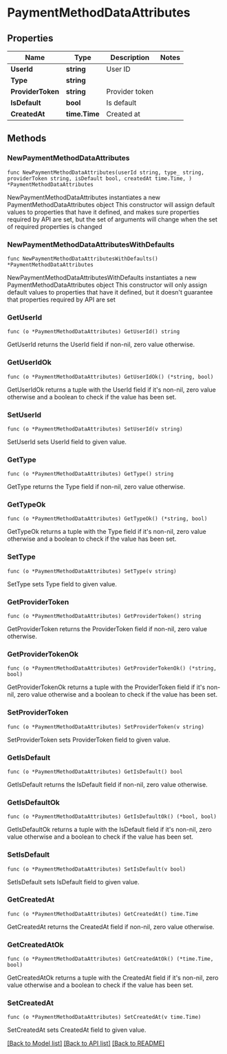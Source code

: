 # PaymentMethodDataAttributes

## Properties

Name | Type | Description | Notes
------------ | ------------- | ------------- | -------------
**UserId** | **string** | User ID | 
**Type** | **string** |  | 
**ProviderToken** | **string** | Provider token | 
**IsDefault** | **bool** | Is default | 
**CreatedAt** | **time.Time** | Created at | 

## Methods

### NewPaymentMethodDataAttributes

`func NewPaymentMethodDataAttributes(userId string, type_ string, providerToken string, isDefault bool, createdAt time.Time, ) *PaymentMethodDataAttributes`

NewPaymentMethodDataAttributes instantiates a new PaymentMethodDataAttributes object
This constructor will assign default values to properties that have it defined,
and makes sure properties required by API are set, but the set of arguments
will change when the set of required properties is changed

### NewPaymentMethodDataAttributesWithDefaults

`func NewPaymentMethodDataAttributesWithDefaults() *PaymentMethodDataAttributes`

NewPaymentMethodDataAttributesWithDefaults instantiates a new PaymentMethodDataAttributes object
This constructor will only assign default values to properties that have it defined,
but it doesn't guarantee that properties required by API are set

### GetUserId

`func (o *PaymentMethodDataAttributes) GetUserId() string`

GetUserId returns the UserId field if non-nil, zero value otherwise.

### GetUserIdOk

`func (o *PaymentMethodDataAttributes) GetUserIdOk() (*string, bool)`

GetUserIdOk returns a tuple with the UserId field if it's non-nil, zero value otherwise
and a boolean to check if the value has been set.

### SetUserId

`func (o *PaymentMethodDataAttributes) SetUserId(v string)`

SetUserId sets UserId field to given value.


### GetType

`func (o *PaymentMethodDataAttributes) GetType() string`

GetType returns the Type field if non-nil, zero value otherwise.

### GetTypeOk

`func (o *PaymentMethodDataAttributes) GetTypeOk() (*string, bool)`

GetTypeOk returns a tuple with the Type field if it's non-nil, zero value otherwise
and a boolean to check if the value has been set.

### SetType

`func (o *PaymentMethodDataAttributes) SetType(v string)`

SetType sets Type field to given value.


### GetProviderToken

`func (o *PaymentMethodDataAttributes) GetProviderToken() string`

GetProviderToken returns the ProviderToken field if non-nil, zero value otherwise.

### GetProviderTokenOk

`func (o *PaymentMethodDataAttributes) GetProviderTokenOk() (*string, bool)`

GetProviderTokenOk returns a tuple with the ProviderToken field if it's non-nil, zero value otherwise
and a boolean to check if the value has been set.

### SetProviderToken

`func (o *PaymentMethodDataAttributes) SetProviderToken(v string)`

SetProviderToken sets ProviderToken field to given value.


### GetIsDefault

`func (o *PaymentMethodDataAttributes) GetIsDefault() bool`

GetIsDefault returns the IsDefault field if non-nil, zero value otherwise.

### GetIsDefaultOk

`func (o *PaymentMethodDataAttributes) GetIsDefaultOk() (*bool, bool)`

GetIsDefaultOk returns a tuple with the IsDefault field if it's non-nil, zero value otherwise
and a boolean to check if the value has been set.

### SetIsDefault

`func (o *PaymentMethodDataAttributes) SetIsDefault(v bool)`

SetIsDefault sets IsDefault field to given value.


### GetCreatedAt

`func (o *PaymentMethodDataAttributes) GetCreatedAt() time.Time`

GetCreatedAt returns the CreatedAt field if non-nil, zero value otherwise.

### GetCreatedAtOk

`func (o *PaymentMethodDataAttributes) GetCreatedAtOk() (*time.Time, bool)`

GetCreatedAtOk returns a tuple with the CreatedAt field if it's non-nil, zero value otherwise
and a boolean to check if the value has been set.

### SetCreatedAt

`func (o *PaymentMethodDataAttributes) SetCreatedAt(v time.Time)`

SetCreatedAt sets CreatedAt field to given value.



[[Back to Model list]](../README.md#documentation-for-models) [[Back to API list]](../README.md#documentation-for-api-endpoints) [[Back to README]](../README.md)


